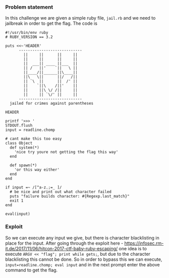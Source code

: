 ### Problem statement ###
In this challenge we are given a simple ruby file, ```jail.rb``` and we need to jailbreak in order to get the flag. The code is
```
#!/usr/bin/env ruby
# RUBY_VERSION == 3.2

puts <<~'HEADER'
      ----------------------------
        ||     ||      ||     ||
        ||     ||      ||     ||
        ||  ___|| ____ ||___  ||
        || /   ||'    `||   \ ||
        ||____/||______||\____||
        ||\   \||      ||/   /||
        || `\  ||      ||  /' ||
        ||    `||\    /||'    ||
        ||     ||\ \/ /||     ||
        ||     || `\/' ||     ||
      ----------------------------
  jailed for crimes against parentheses

HEADER

printf '>>> '
STDOUT.flush
input = readline.chomp

# cant make this too easy
class Object
  def system(*)
    'nice try youre not getting the flag this way'
  end

  def spawn(*)
    'or this way either'
  end
end

if input =~ /[^a-z.;=_ ]/
  # be nice and print out what character failed
  puts "failure builds character: #{Regexp.last_match}"
  exit 1
end

eval(input)
```

### Exploit ###
So we can execute any input we give, but there is character blacklisting in place for the input.
After going through the exploit here - https://infosec.rm-it.de/2017/11/06/hitcon-2017-ctf-baby-ruby-escaping/ one idea is to execute ```ARGV << "flag"; print while gets;```, but due to the character blacklisting this cannot be done. So in order to bypass this we can execute, ``` input=readline.chomp; eval input``` and in the next prompt enter the above command to get the flag.